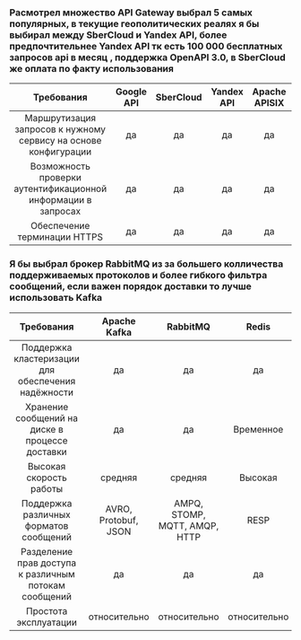 ### Расмотрел множество API Gateway  выбрал 5 самых популярных, в текущие геополитических реалях я бы выбирал между SberCloud и Yandex API, более предпочтительнее Yandex API тк есть 100 000 бесплатных запросов api в месяц , поддержка OpenAPI 3.0, в SberCloud же оплата по факту использования

| Требования | Google API | SberCloud | Yandex API | Apache APISIX | Kong Gateway |
| :---: | :---: | :---: | :---: | :---: | :---: |
| Маршрутизация запросов к нужному сервису на основе конфигурации | да | да | да | да | да |
| Возможность проверки аутентификационной информации в запросах | да | да | да | да | да |
| Обеспечение терминации HTTPS | да | да | да | да | да |

### Я бы выбрал брокер RabbitMQ из за большего колличества поддерживаемых протоколов и более гибкого фильтра сообщений, если важен порядок доставки то лучше использовать Kafka

|Требования| Apache Kafka| RabbitMQ| Redis| ActiveMQ|
| :---: | :---: | :---: | :---: | :---: |
|Поддержка кластеризации для обеспечения надёжности| да |да |да| да|
|Хранение сообщений на диске в процессе доставки| да |да |Временное| да|
|Высокая скорость работы| средняя| средняя| Высокая| да|
|Поддержка различных форматов сообщений| AVRO, Protobuf, JSON| AMPQ, STOMP, MQTT, AMQP, HTTP| RESP|  OpenWire, AMQP, Stomp, MQTT|
|Разделение прав доступа к различным потокам сообщений| да| да| да| да|
|Простота эксплуатации| относительно| относительно| относительно| относительно|
